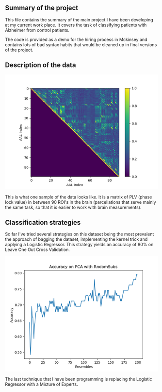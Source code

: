 ## Summary of the project

This file contains the summary of the main project I have been developing at my current work place.
It covers the task of classifying patients with Alzheimer from control patients.

The code is provided as a demo for the hiring process in Mckinsey and contains lots of bad syntax
habits that would be cleaned up in final versions of the project.

## Description of the data

![picture](Images/example_patient.png)

This is what one sample of the data looks like. It is a matrix of PLV (phase lock value) in between
90 ROI's in the brain (parcellations that serve mainly the same task, so that it is easier to work with
brain measurements).

## Classification strategies

So far I've tried several strategies on this dataset being the most prevalent the approach of bagging the dataset,
implementing the kernel trick and applying a Logistic Regressor. This strategy yields an accuracy of 80% on
Leave One Out Cross Validation.

![picture](Images/exactitud_vs_ensembles_PCA_GOOD.png)

The last technique that I have been programming is replacing the Logistic Regressor with a Mixture of Experts.
